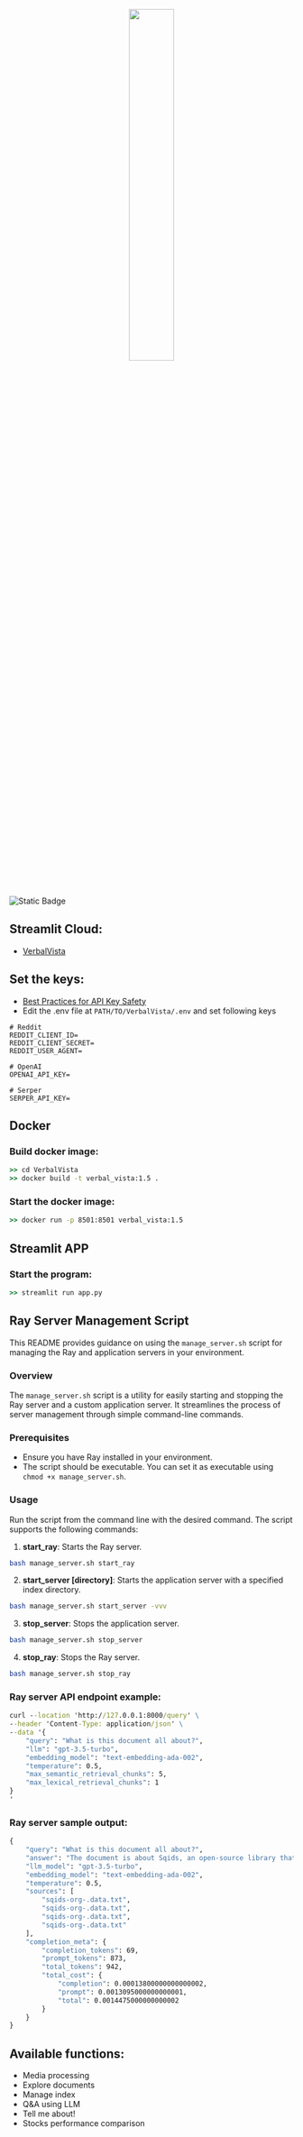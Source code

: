 <p align="center">
  <img align="center" src="https://i.ibb.co/6FQPs5C/verbal-vista-blue-transparent.png" width="40%" height="40%" />
</p>

![Static Badge](https://img.shields.io/badge/VerbalVista-1.5-blue)

## Streamlit Cloud:
- [VerbalVista](https://verbalvista.streamlit.app/)

## Set the keys:
- [Best Practices for API Key Safety](https://help.openai.com/en/articles/5112595-best-practices-for-api-key-safety)
- Edit the .env file at `PATH/TO/VerbalVista/.env` and set following keys
```dotenv
# Reddit
REDDIT_CLIENT_ID=
REDDIT_CLIENT_SECRET=
REDDIT_USER_AGENT=

# OpenAI
OPENAI_API_KEY=

# Serper
SERPER_API_KEY=
```

## Docker

### Build docker image:
```cmd
>> cd VerbalVista
>> docker build -t verbal_vista:1.5 .
```

### Start the docker image:
```cmd
>> docker run -p 8501:8501 verbal_vista:1.5
```

## Streamlit APP

### Start the program:
```cmd
>> streamlit run app.py
```

## Ray Server Management Script

This README provides guidance on using the `manage_server.sh` script for managing the Ray and application servers in your environment.

### Overview

The `manage_server.sh` script is a utility for easily starting and stopping the Ray server and a custom application server. It streamlines the process of server management through simple command-line commands.

### Prerequisites

- Ensure you have Ray installed in your environment.
- The script should be executable. You can set it as executable using `chmod +x manage_server.sh`.

### Usage

Run the script from the command line with the desired command. The script supports the following commands:

1. **start_ray**: Starts the Ray server.
```bash
bash manage_server.sh start_ray
```
2. **start_server [directory]**: Starts the application server with a specified index directory.
```bash
bash manage_server.sh start_server -vvv
```
3. **stop_server**: Stops the application server.
```bash
bash manage_server.sh stop_server
```
4. **stop_ray**: Stops the Ray server.
```bash
bash manage_server.sh stop_ray
```

### Ray server API endpoint example:
```cmd
curl --location 'http://127.0.0.1:8000/query' \
--header 'Content-Type: application/json' \
--data '{
    "query": "What is this document all about?",
    "llm": "gpt-3.5-turbo",
    "embedding_model": "text-embedding-ada-002",
    "temperature": 0.5,
    "max_semantic_retrieval_chunks": 5,
    "max_lexical_retrieval_chunks": 1
}
'
```
### Ray server sample output:
```cmd
{
    "query": "What is this document all about?",
    "answer": "The document is about Sqids, an open-source library that generates short, YouTube-looking IDs from numbers. These IDs can be customized and are collision-free. Sqids is mainly used for visual purposes, such as using IDs instead of numbers in web applications. It can be used for link shortening, event IDs, and generating one-time passwords.",
    "llm_model": "gpt-3.5-turbo",
    "embedding_model": "text-embedding-ada-002",
    "temperature": 0.5,
    "sources": [
        "sqids-org-.data.txt",
        "sqids-org-.data.txt",
        "sqids-org-.data.txt",
        "sqids-org-.data.txt"
    ],
    "completion_meta": {
        "completion_tokens": 69,
        "prompt_tokens": 873,
        "total_tokens": 942,
        "total_cost": {
            "completion": 0.00013800000000000002,
            "prompt": 0.0013095000000000001,
            "total": 0.0014475000000000002
        }
    }
}
```

## Available functions:
  - Media processing
  - Explore documents
  - Manage index
  - Q&A using LLM
  - Tell me about!
  - Stocks performance comparison
